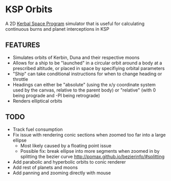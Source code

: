 # KSP Orbits
A 2D [Kerbal Space Program](http://kerbalspaceprogram.com) simulator that is useful for calculating continuous burns and planet interceptions in KSP

## FEATURES
* Simulates orbits of Kerbin, Duna and their respective moons
* Allows for a ship to be "launched" in a circular orbit around a body at a prescribed altitude, or placed in space by specifiying orbital parameters
* "Ship" can take conditional instructions for when to change heading or throttle
* Headings can either be "absolute" (using the x/y coordinate system used by the canvas, relative to the parent body) or "relative" (with 0 being prograde and -PI being retrograde)
* Renders elliptical orbits

## TODO
* Track fuel consumption
* Fix issue with rendering conic sections when zoomed too far into a large ellipse
  * Most likely caused by a floating point issue
  * Possible fix: break ellipse into more segments when zoomed in by splitting the bezier curve http://pomax.github.io/bezierinfo/#splitting
* Add parabolic and hyperbolic orbits to conic renderer
* Add rest of planets and moons
* Add panning and zooming directly with mouse
